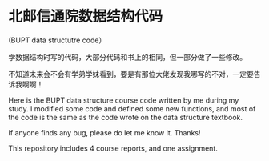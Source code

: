 # 北邮信通院数据结构代码
(BUPT data structutre code）

学数据结构时写的代码，大部分代码和书上的相同，但一部分做了一些修改。

不知道未来会不会有学弟学妹看到，要是有那位大佬发现我哪写的不对，一定要告诉我啊啊！

Here is the BUPT data structure course code written by me during my study. I modified some code and defined some new functions, and most of the code is the same as the code wrote on the data structure textbook.

If anyone finds any bug, please do let me know it. Thanks!

This repository includes 4 course reports, and one assignment.